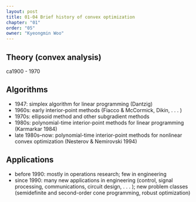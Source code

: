 ```yaml
---
layout: post
title: 01-04 Brief history of convex optimization
chapter: "01"
order: "05"
owner: "Kyeongmin Woo"
---
```


## Theory (convex analysis)
ca1900 - 1970

## Algorithms

* 1947: simplex algorithm for linear programming (Dantzig)
* 1960s: early interior-point methods (Fiacco & McCormick, Dikin, . . . )
* 1970s: ellipsoid method and other subgradient methods
* 1980s: polynomial-time interior-point methods for linear programming (Karmarkar 1984)
* late 1980s–now: polynomial-time interior-point methods for nonlinear convex optimization (Nesterov & Nemirovski 1994)

## Applications
* before 1990: mostly in operations research; few in engineering
* since 1990: many new applications in engineering (control, signal processing, communications, circuit design, . . . ); new problem classes (semidefinite and second-order cone programming, robust optimization)